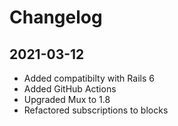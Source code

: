 # Changelog

## 2021-03-12

- Added compatibilty with Rails 6
- Added GitHub Actions
- Upgraded Mux to 1.8
- Refactored subscriptions to blocks

